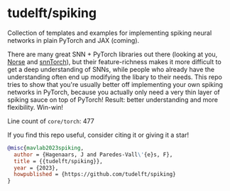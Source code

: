 # tudelft/spiking

Collection of templates and examples for implementing spiking neural networks in plain PyTorch and JAX (coming).

There are many great SNN + PyTorch libraries out there (looking at you, [Norse](https://github.com/norse/norse) and [snnTorch](https://github.com/jeshraghian/snntorch)), but their feature-richness makes it more difficult to get a deep understanding of SNNs, while people who already have the understanding often end up modifying the libary to their needs. This repo tries to show that you're usually better off implementing your own spiking networks in PyTorch, because you actually only need a very thin layer of spiking sauce on top of PyTorch! Result: better understanding and more flexibility. Win-win!

Line count of `core/torch`: 477

If you find this repo useful, consider citing it or giving it a star!

```bibtex
@misc{mavlab2023spiking,
  author = {Hagenaars, J and Paredes-Vall\'{e}s, F},
  title = {{tudelft/spiking}},
  year = {2023},
  howpublished = {https://github.com/tudelft/spiking}
}
```

